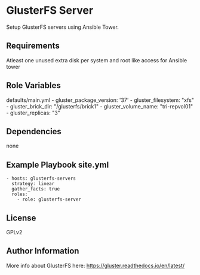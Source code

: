 GlusterFS Server
=========

Setup GlusterFS servers using Ansible Tower.

Requirements
------------

Atleast one unused extra disk per system and root like access for Ansible tower

Role Variables
--------------
defaults/main.yml
    - gluster_package_version: '37'
    - gluster_filesystem: "xfs"
    - gluster_brick_dir: "/glusterfs/brick1"
    - gluster_volume_name: "tri-repvol01"
    - gluster_replicas: "3"


Dependencies
------------

none

## Example Playbook site.yml

    - hosts: glusterfs-servers
      strategy: linear
      gather_facts: true
      roles:
        - role: glusterfs-server

License
-------

GPLv2

Author Information
------------------

More info about GlusterFS here:
https://gluster.readthedocs.io/en/latest/
